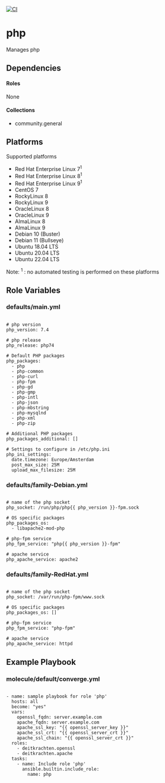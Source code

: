 [![CI](https://github.com/de-it-krachten/ansible-role-php/workflows/CI/badge.svg?event=push)](https://github.com/de-it-krachten/ansible-role-php/actions?query=workflow%3ACI)


# php

Manages php



## Dependencies

#### Roles
None

#### Collections
- community.general

## Platforms

Supported platforms

- Red Hat Enterprise Linux 7<sup>1</sup>
- Red Hat Enterprise Linux 8<sup>1</sup>
- Red Hat Enterprise Linux 9<sup>1</sup>
- CentOS 7
- RockyLinux 8
- RockyLinux 9
- OracleLinux 8
- OracleLinux 9
- AlmaLinux 8
- AlmaLinux 9
- Debian 10 (Buster)
- Debian 11 (Bullseye)
- Ubuntu 18.04 LTS
- Ubuntu 20.04 LTS
- Ubuntu 22.04 LTS

Note:
<sup>1</sup> : no automated testing is performed on these platforms

## Role Variables
### defaults/main.yml
<pre><code>
# php version
php_version: 7.4

# php release
php_release: php74

# Default PHP packages
php_packages:
  - php
  - php-common
  - php-curl
  - php-fpm
  - php-gd
  - php-gmp
  - php-intl
  - php-json
  - php-mbstring
  - php-mysqlnd
  - php-xml
  - php-zip

# Additional PHP packages
php_packages_additional: []

# Settings to configure in /etc/php.ini
php_ini_settings:
  date.timezone: Europe/Amsterdam
  post_max_size: 25M
  upload_max_filesize: 25M
</pre></code>

### defaults/family-Debian.yml
<pre><code>
# name of the php socket
php_socket: /run/php/php{{ php_version }}-fpm.sock

# OS specific packages
php_packages_os:
  - libapache2-mod-php

# php-fpm service
php_fpm_service: "php{{ php_version }}-fpm"

# apache service
php_apache_service: apache2
</pre></code>

### defaults/family-RedHat.yml
<pre><code>
# name of the php socket
php_socket: /var/run/php-fpm/www.sock

# OS specific packages
php_packages_os: []

# php-fpm service
php_fpm_service: "php-fpm"

# apache service
php_apache_service: httpd
</pre></code>




## Example Playbook
### molecule/default/converge.yml
<pre><code>
- name: sample playbook for role 'php'
  hosts: all
  become: "yes"
  vars:
    openssl_fqdn: server.example.com
    apache_fqdn: server.example.com
    apache_ssl_key: "{{ openssl_server_key }}"
    apache_ssl_crt: "{{ openssl_server_crt }}"
    apache_ssl_chain: "{{ openssl_server_crt }}"
  roles:
    - deitkrachten.openssl
    - deitkrachten.apache
  tasks:
    - name: Include role 'php'
      ansible.builtin.include_role:
        name: php
</pre></code>
